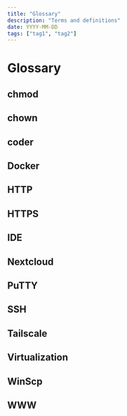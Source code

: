 ```yaml
---
title: "Glossary"
description: "Terms and definitions"
date: YYYY-MM-DD
tags: ["tag1", "tag2"]
---
```


# Glossary

## chmod
## chown
## coder
## Docker
## HTTP
## HTTPS
## IDE
## Nextcloud
## PuTTY
## SSH
## Tailscale
## Virtualization
## WinScp
## WWW
